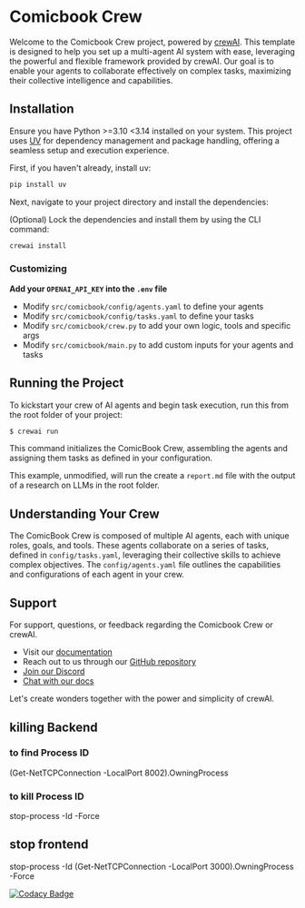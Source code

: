 # Comicbook Crew

Welcome to the Comicbook Crew project, powered by [crewAI](https://crewai.com). This template is designed to help you set up a multi-agent AI system with ease, leveraging the powerful and flexible framework provided by crewAI. Our goal is to enable your agents to collaborate effectively on complex tasks, maximizing their collective intelligence and capabilities.

## Installation

Ensure you have Python >=3.10 <3.14 installed on your system. This project uses [UV](https://docs.astral.sh/uv/) for dependency management and package handling, offering a seamless setup and execution experience.

First, if you haven't already, install uv:

```bash
pip install uv
```

Next, navigate to your project directory and install the dependencies:

(Optional) Lock the dependencies and install them by using the CLI command:
```bash
crewai install
```
### Customizing

**Add your `OPENAI_API_KEY` into the `.env` file**

- Modify `src/comicbook/config/agents.yaml` to define your agents
- Modify `src/comicbook/config/tasks.yaml` to define your tasks
- Modify `src/comicbook/crew.py` to add your own logic, tools and specific args
- Modify `src/comicbook/main.py` to add custom inputs for your agents and tasks

## Running the Project

To kickstart your crew of AI agents and begin task execution, run this from the root folder of your project:

```bash
$ crewai run
```

This command initializes the ComicBook Crew, assembling the agents and assigning them tasks as defined in your configuration.

This example, unmodified, will run the create a `report.md` file with the output of a research on LLMs in the root folder.

## Understanding Your Crew

The ComicBook Crew is composed of multiple AI agents, each with unique roles, goals, and tools. These agents collaborate on a series of tasks, defined in `config/tasks.yaml`, leveraging their collective skills to achieve complex objectives. The `config/agents.yaml` file outlines the capabilities and configurations of each agent in your crew.

## Support

For support, questions, or feedback regarding the Comicbook Crew or crewAI.
- Visit our [documentation](https://docs.crewai.com)
- Reach out to us through our [GitHub repository](https://github.com/joaomdmoura/crewai)
- [Join our Discord](https://discord.com/invite/X4JWnZnxPb)
- [Chat with our docs](https://chatg.pt/DWjSBZn)

Let's create wonders together with the power and simplicity of crewAI.


## killing Backend
### to find Process ID
(Get-NetTCPConnection -LocalPort 8002).OwningProcess

### to kill Process ID
stop-process -Id <ProcessID> -Force
## stop frontend
stop-process -Id (Get-NetTCPConnection -LocalPort 3000).OwningProcess -Force

[![Codacy Badge](https://app.codacy.com/project/badge/Grade/b923bd9fc0bf4e4d8666236c79b2ec2c)](https://app.codacy.com/gh/nini1972/comicbook-creator/dashboard?utm_source=gh&utm_medium=referral&utm_content=&utm_campaign=Badge_grade)